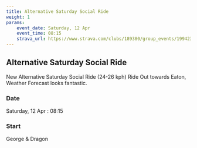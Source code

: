 ```yaml
---
title: Alternative Saturday Social Ride
weight: 1
params:
    event_date: Saturday, 12 Apr
    event_time: 08:15
    strava_url: https://www.strava.com/clubs/189380/group_events/1994239
---
```


## Alternative Saturday Social Ride 

New Alternative Saturday Social Ride (24-26 kph)
Ride Out towards Eaton, Weather Forecast looks fantastic.

### Date

Saturday, 12 Apr : 08:15

### Start

George &amp; Dragon



